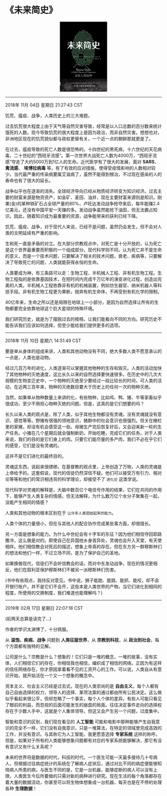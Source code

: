 # 《未来简史》

<div align=center>
<img src="/Image/Books/OtherBooks/未来简史.jpg" width=30% />
</div>

----------------------------------
2018年 11月 04日 星期日 21:27:43 CST

饥荒、瘟疫、战争，人类历史上的三大难题。

过去饥荒很大程度上由于天气等自然灾害导致，经常是以人口总数的百分数来统计饿死的人数。现今导致饥荒的很大程度上是因为政治，而非自然灾害。想想也对，非洲地区现在的饥荒貌似都与政权更替有关，一个近一点的朝鲜那就更是了。

在过去，瘟疫导致的死亡人数是很恐怖的。十四世纪的黑死病，十六世纪的天花病毒，二十世纪的“西班牙流感”。第一次世界大战死亡人数为4000万，“西班牙流感”夺走了大约5000万到1亿人的生命。近代医学有了很大的发展，面对 **SARS**、 **禽流感**、 **埃博拉病毒** 等，有了有效的应对措施，使得受疫情影响的人数相对较少。当代最严重的传染病要属艾滋病了，虽然不能得到根治，不过现在感染的人的寿命也有了很大的延长。

战争似乎也在逐渐的消失。全球经济导向已经从物质经济转变为知识经济。过去主要的财富来源是物资资产，如金矿、麦田、油井，现在主要财富来源则是知识。刚果(金)的某种铁矿石占全球产量的80%，卢旺达发动战争抢夺来后，每年能赚2.4亿美元，还没有中国平安一天赚的多。发动战争虽然能抢下油田，但无法霸占知识。因此，随着知识成为最重要的资源，战争能带来的获利已经下降。

饥荒、瘟疫、战争，对于现代人来说，已经不是问题，虽然仍会发生，但不会对人类的文明延续有严重的影响。

生和死一直是矛盾的对立。在大部分宗教观点中，对死亡是十分开放的，认为死亡是这个世界最重要而积极的一个组成部分。现代科学则不同，认为死亡并不是生命的意义，而是一个技术问题，只要解决了相关的技术问题，衰老、疾病等，只要解决了导致死亡的问题，人类就能获得永恒的生命。

人类要成为神，有三条路可以走：生物工程、半机械人工程、非有机生物工程。生物工程指的是依靠基因技术，在短时间内完成千万亿年的演变进化过程，创造出完美的人类。半机械人工程依靠非有机的机械装置，例如仿生器官、纳米机器人等科技手段。非有机生物工程更为果断，抛弃有机生命体，不再受到有机化学的限制。

40亿年来，生命之所以还是局限在地球上一小部分，是因为自然选择让所有的生物都要完全依靠地球这个巨大星球的特殊环境。

我们研究历史，就是为了摆脱过去的桎梏，让我们能看向不同的方向。研究历史不能告诉我们应该如何选择，但至少能给我们提供更多的选项。

----------------------------------
2018年 11月 10日 星期六 14:51:49 CST

要是单从身体的组成来讲，人类和其他动物没有不同，绝大多数人类不愿意承认的一点是，人类也是动物。

经过几百万年的进化，人类逐渐可以掌握其他物种的生存和毁灭。人类的活动加快了其他物种的灭绝速度，这比长久以来的自然选择要快速很多。在历史中的几次大规模的生物变迁史中，一个物种的灭绝至少要经过一段比较长的时间，可人类的活动，在近两三百年来，物种的灭绝数目要大于历史上的任何一次的物种灭绝。

当然，如果单从物种数量上来讲的化，有些物种，比如鸡、鸭、猪、牛等家畜似乎很成功，至少不用担心物种灭绝的问题。但是，这真的是它们想要的吗？

长久以来人类的观点是，除了人类，似乎其他生物都没有灵魂，没有灵魂就没有意识、感觉等等。野猪有很强的领地意识，猪群中的社会意识也很强烈。但关在栅栏里的家猪，却没有机会感受这一些。母猪生产完后恢复好后，又会迎来新一轮的生产任务。小猪在几个星期后就会强制断奶，开始吃睡，完成它们的任务。对于人类来说，我们的目的是它们身上的肉。只要它们能尽量的多产肉，我们不必在乎它们的感受，它们是没有灵魂的。

这并不是它们进化的最终目的。

灵魂这东西，说起来很缥缈。在基督教的观点里，上帝创造了万物，人类的灵魂是上帝给予的。这套假说，现代的信徒仍然深信不疑。他们可以接受万有引力、相对论等等和他们的常识相违背的科学理论，却接受不了 `进化论` 这类学说。

现代科学对灵魂的解释是，大脑中数百亿个电信号作用的结果，它们在共同的作用下，能够产生人类复杂的情感。但无法解释，为什么数万亿个水分子聚集在一起，没能产生相同的情感？

人类和其他动物的根本区别在于 `让许多人类团结起来的能力`。

人类个体的力量很小，但在与其他人的配合协作完成某些事方面，却很擅长。

另一方面是想象的能力。为什么中世纪会有十字军的东征？因为他们相信夺回耶路撒冷，这么做是对的。即使自己在异国他乡身首异处，灵魂也会升入天堂，有天使相伴。他们相信教会对死后的描述，想象上帝真的存在。但在东方另一群穆斯林们的想法和他们一样，不过立场不同，是为了保护自己的圣地。

如果换做现代，信徒们不会听信教会的话，而对中东发动战争，现在的情况更相反，他们在叙利亚保护穆斯林们不被另一派穆斯林们伤害。

(书中有些观点，我持反对意见。书中说，狮子能跑、能跳、能抓、能咬，却不会开银行账户。并不是它们不会开，这些本是人类世界的产物，当它们进化到相同的程度，所使用的交换制度，我们难道也能理解吗？)

----------------------------------
2019年 02月 17日 星期日 22:07:18 CST

(前两天总算是读完了...)

作者的学识太渊博了，十分佩服。

从 **温饱、疾病、战争** 问题到 **人类征服世界**，从 **宗教到科技**，从 **政治到社会**，每个方面都有独特的见解。

公司是什么？宗教是什么？想象的！它们只是一堆的概念，一堆的故事，没有实体，人们相信它们的存在，你相信我也相信，编织成了相信的网络。正因为有这样的信任网络存在，你才原因拿着看不见的工资开心的工作。可以说，人类自从有意识开始，就开始活在一个又一个想象的概念中。

资本主义、社会主义已经是过去式，现在的人类崇尚的是 **自由主义**，每个人都有自己自由选择的权力，领导人的选择、某项法案的通过都由所有公民决定。这么做似乎看起来很公平，但却忽略了一个事实，每个人个体的差异。有些人可能只看见了眼前的利益，而忽视的后面可能发生的崩盘的局面。往往决定事件走向的选择权存在于少数人手中，这就是个人集体领导。但这又会产生另一个问题，过度集中。

智能和意识的区别，我们现在看见的 **人工智能** 可能和电影中那种能够产生自我意识的完全不一样，它们没有自我意识，只是一堆算法，在特定的领域里完成高效的工作，并没有意识。与其称它为人工智能，我更愿意选择 **专家系统** 这样的称呼。但是，如果对于所有的人类能够想象问题都有对应的专家系统能够解决，那它有没有意识又有什么关系呢？

未来的世界将是数据的时代，科技的时代。一个医生可能一天最多接待几十号病人，但根据过往病症统计的系统在了解病人症状后，通过对比不同的病症便能够知晓病人所患的病，与医生不同的是，它是一台机器，能够症断的病人可以没有上限，人类医生今后所要做的只需对新的病种进行研究。现在生活的每个角落都存在着大量的数据流动，你甚至可以将生物体想象成一台机器，每天也是在不停的处理各种 **生理数据**！

